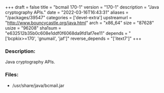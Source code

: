 +++
draft = false
title = "bcmail 170-1"
version = "170-1"
description = "Java cryptography APIs."
date = "2022-03-16T16:43:31"
aliases = "/packages/39547"
categories = ['devel-extra']
upstreamurl = "http://www.bouncycastle.org/java.html"
arch = "x86_64"
size = "87628"
usize = "96208"
sha1sum = "e632512b35b0c608e1ddf0f6068da9fd1af7ee11"
depends = "['bcpkix>=170', 'gnumail', 'jaf']"
reverse_depends = "['itext7']"
+++
### Description: 
Java cryptography APIs.

### Files: 
* /usr/share/java/bcmail.jar
